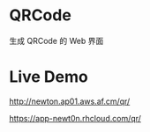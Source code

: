 QRCode
======
生成 QRCode 的 Web 界面

Live Demo
======
http://newton.ap01.aws.af.cm/qr/

https://app-newt0n.rhcloud.com/qr/
